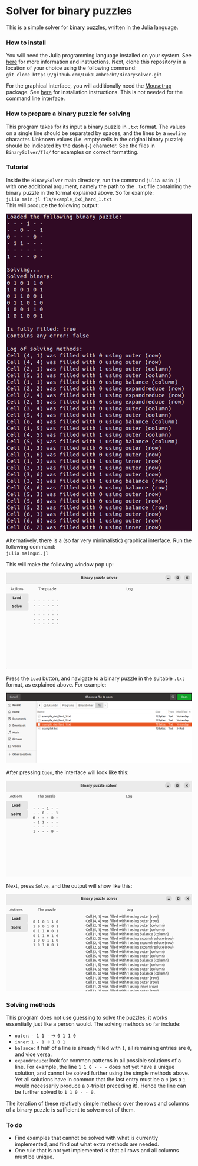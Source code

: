 # Solver for binary puzzles

This is a simple solver for [binary puzzles](https://www.binarypuzzle.com/), written in the [Julia](https://julialang.org/) language.

### How to install
You will need the Julia programming language installed on your system. See [here](https://julialang.org/downloads/) for more information and instructions.
Next, clone this repository in a location of your choice using the following command:  
`git clone https://github.com/LukaLambrecht/BinarySolver.git`

For the graphical interface, you will additionally need the [Mousetrap](https://github.com/Clemapfel/Mousetrap.jl) package.
See [here](https://clemens-cords.com/mousetrap/01_manual/01_installation/) for installation instructions.
This is not needed for the command line interface.

### How to prepare a binary puzzle for solving
This program takes for its input a binary puzzle in `.txt` format.
The values on a single line should be separated by spaces, and the lines by a `newline` character.
Unknown values (i.e. empty cells in the original binary puzzle) should be indicated by the dash (`-`) character.
See the files in `BinarySolver/fls/` for examples on correct formatting.

### Tutorial
Inside the `BinarySolver` main directory, run the command `julia main.jl` with one additional argument, namely the path to the `.txt` file containing the binary puzzle in the format explained above.
So for example:  
`julia main.jl fls/example_6x6_hard_1.txt`  
This will produce the following output:

![](docs/output.png)


Alternatively, there is a (so far very minimalistic) graphical interface. Run the following command:  
`julia maingui.jl`  

This will make the following window pop up:

![](docs/gui_init.png)

Press the `Load` button, and navigate to a binary puzzle in the suitable `.txt` format, as explained above. For example:

![](docs/gui_load.png)

After pressing `Open`, the interface will look like this:

![](docs/gui_loaded.png)

Next, press `Solve`, and the output will show like this:

![](docs/gui_solved.png)

### Solving methods
This program does not use guessing to solve the puzzles; it works essentially just like a person would.
The solving methods so far include:
* `outer`: `- 1 1 -` -> `0 1 1 0`
* `inner`: `1 - 1` -> `1 0 1`
* `balance`: if half of a line is already filled with `1`, all remaining entries are `0`, and vice versa.
* `expandreduce`: look for common patterns in all possible solutions of a line. 
For example, the line `1 1 0 - - -` does not yet have a unique solution, and cannot be solved further using the simple methods above.
Yet all solutions have in common that the last entry must be a `0` (as a `1` would necessarily produce a `0`-triplet preceding it).
Hence the line can be further solved to `1 1 0 - - 0`.

The iteration of these relatively simple methods over the rows and columns of a binary puzzle is sufficient to solve most of them.

### To do
* Find examples that cannot be solved with what is currently implemented, and find out what extra methods are needed.
* One rule that is not yet implemented is that all rows and all columns must be unique.
